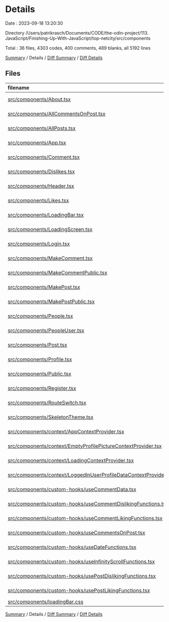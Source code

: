 # Details

Date : 2023-09-18 13:20:30

Directory /Users/patrikrasch/Documents/CODE/the-odin-project/113. JavaScript/Finishing-Up-With-JavaScript/top-netcity/src/components

Total : 36 files,  4303 codes, 400 comments, 489 blanks, all 5192 lines

[Summary](results.md) / Details / [Diff Summary](diff.md) / [Diff Details](diff-details.md)

## Files
| filename | language | code | comment | blank | total |
| :--- | :--- | ---: | ---: | ---: | ---: |
| [src/components/About.tsx](/src/components/About.tsx) | TypeScript JSX | 198 | 12 | 20 | 230 |
| [src/components/AllCommentsOnPost.tsx](/src/components/AllCommentsOnPost.tsx) | TypeScript JSX | 103 | 3 | 10 | 116 |
| [src/components/AllPosts.tsx](/src/components/AllPosts.tsx) | TypeScript JSX | 117 | 1 | 9 | 127 |
| [src/components/App.tsx](/src/components/App.tsx) | TypeScript JSX | 16 | 39 | 13 | 68 |
| [src/components/Comment.tsx](/src/components/Comment.tsx) | TypeScript JSX | 189 | 9 | 22 | 220 |
| [src/components/Dislikes.tsx](/src/components/Dislikes.tsx) | TypeScript JSX | 89 | 3 | 10 | 102 |
| [src/components/Header.tsx](/src/components/Header.tsx) | TypeScript JSX | 86 | 0 | 7 | 93 |
| [src/components/Likes.tsx](/src/components/Likes.tsx) | TypeScript JSX | 93 | 3 | 10 | 106 |
| [src/components/LoadingBar.tsx](/src/components/LoadingBar.tsx) | TypeScript JSX | 19 | 0 | 3 | 22 |
| [src/components/LoadingScreen.tsx](/src/components/LoadingScreen.tsx) | TypeScript JSX | 19 | 0 | 4 | 23 |
| [src/components/Login.tsx](/src/components/Login.tsx) | TypeScript JSX | 111 | 8 | 16 | 135 |
| [src/components/MakeComment.tsx](/src/components/MakeComment.tsx) | TypeScript JSX | 114 | 8 | 11 | 133 |
| [src/components/MakeCommentPublic.tsx](/src/components/MakeCommentPublic.tsx) | TypeScript JSX | 103 | 3 | 11 | 117 |
| [src/components/MakePost.tsx](/src/components/MakePost.tsx) | TypeScript JSX | 201 | 11 | 20 | 232 |
| [src/components/MakePostPublic.tsx](/src/components/MakePostPublic.tsx) | TypeScript JSX | 96 | 38 | 16 | 150 |
| [src/components/People.tsx](/src/components/People.tsx) | TypeScript JSX | 247 | 25 | 31 | 303 |
| [src/components/PeopleUser.tsx](/src/components/PeopleUser.tsx) | TypeScript JSX | 374 | 45 | 34 | 453 |
| [src/components/Post.tsx](/src/components/Post.tsx) | TypeScript JSX | 420 | 21 | 39 | 480 |
| [src/components/Profile.tsx](/src/components/Profile.tsx) | TypeScript JSX | 632 | 66 | 67 | 765 |
| [src/components/Public.tsx](/src/components/Public.tsx) | TypeScript JSX | 368 | 22 | 32 | 422 |
| [src/components/Register.tsx](/src/components/Register.tsx) | TypeScript JSX | 214 | 17 | 14 | 245 |
| [src/components/RouteSwitch.tsx](/src/components/RouteSwitch.tsx) | TypeScript JSX | 47 | 9 | 7 | 63 |
| [src/components/SkeletonTheme.tsx](/src/components/SkeletonTheme.tsx) | TypeScript JSX | 11 | 8 | 2 | 21 |
| [src/components/context/AppContextProvider.tsx](/src/components/context/AppContextProvider.tsx) | TypeScript JSX | 21 | 0 | 6 | 27 |
| [src/components/context/EmptyProfilePictureContextProvider.tsx](/src/components/context/EmptyProfilePictureContextProvider.tsx) | TypeScript JSX | 18 | 4 | 6 | 28 |
| [src/components/context/LoadingContextProvider.tsx](/src/components/context/LoadingContextProvider.tsx) | TypeScript JSX | 18 | 3 | 5 | 26 |
| [src/components/context/LoggedInUserProfileDataContextProvider.tsx](/src/components/context/LoggedInUserProfileDataContextProvider.tsx) | TypeScript JSX | 87 | 14 | 14 | 115 |
| [src/components/custom-hooks/useCommentData.tsx](/src/components/custom-hooks/useCommentData.tsx) | TypeScript JSX | 7 | 0 | 5 | 12 |
| [src/components/custom-hooks/useCommentDislikingFunctions.tsx](/src/components/custom-hooks/useCommentDislikingFunctions.tsx) | TypeScript JSX | 37 | 4 | 6 | 47 |
| [src/components/custom-hooks/useCommentLikingFunctions.tsx](/src/components/custom-hooks/useCommentLikingFunctions.tsx) | TypeScript JSX | 37 | 4 | 6 | 47 |
| [src/components/custom-hooks/useCommentsOnPost.tsx](/src/components/custom-hooks/useCommentsOnPost.tsx) | TypeScript JSX | 8 | 0 | 4 | 12 |
| [src/components/custom-hooks/useDateFunctions.tsx](/src/components/custom-hooks/useDateFunctions.tsx) | TypeScript JSX | 20 | 4 | 7 | 31 |
| [src/components/custom-hooks/useInfinityScrollFunctions.tsx](/src/components/custom-hooks/useInfinityScrollFunctions.tsx) | TypeScript JSX | 38 | 4 | 8 | 50 |
| [src/components/custom-hooks/usePostDislikingFunctions.tsx](/src/components/custom-hooks/usePostDislikingFunctions.tsx) | TypeScript JSX | 29 | 4 | 7 | 40 |
| [src/components/custom-hooks/usePostLikingFunctions.tsx](/src/components/custom-hooks/usePostLikingFunctions.tsx) | TypeScript JSX | 32 | 8 | 6 | 46 |
| [src/components/loadingBar.css](/src/components/loadingBar.css) | CSS | 84 | 0 | 1 | 85 |

[Summary](results.md) / Details / [Diff Summary](diff.md) / [Diff Details](diff-details.md)